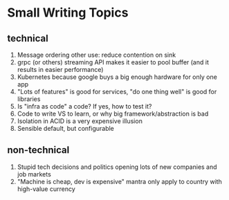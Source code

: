 # Small Writing Topics

## technical

1. Message ordering other use: reduce contention on sink
2. grpc (or others) streaming API makes it easier to pool buffer (and it results in easier performance)
3. Kubernetes because google buys a big enough hardware for only one app
4. "Lots of features" is good for services, "do one thing well" is good for libraries
5. Is "infra as code" a code? If yes, how to test it?
6. Code to write VS to learn, or why big framework/abstraction is bad
7. Isolation in ACID is a very expensive illusion
8. Sensible default, but configurable

## non-technical

1. Stupid tech decisions and politics opening lots of new companies and job markets
2. "Machine is cheap, dev is expensive" mantra only apply to country with high-value currency
